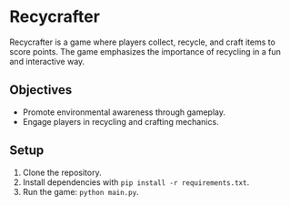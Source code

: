 # Recycrafter
Recycrafter is a game where players collect, recycle, and craft items to score points. The game emphasizes the importance of recycling in a fun and interactive way.

## Objectives
- Promote environmental awareness through gameplay.
- Engage players in recycling and crafting mechanics.

## Setup
1. Clone the repository.
2. Install dependencies with `pip install -r requirements.txt`.
3. Run the game: `python main.py`.

